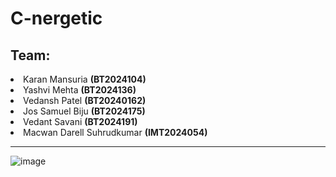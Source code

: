 # C-nergetic
<h2>Team:</h2>
<li> Karan Mansuria <strong>(BT2024104)</strong></li>
<li> Yashvi Mehta <strong>(BT2024136)</strong></li>
<li> Vedansh Patel <strong>(BT20240162)</strong></li>
<li> Jos Samuel Biju <strong>(BT2024175)</strong></li>
<li> Vedant Savani <strong>(BT2024191)</strong></li>
<li> Macwan Darell Suhrudkumar <strong>(IMT2024054)</strong></li>
<hr>

![image](https://github.com/user-attachments/assets/39fea929-8f0a-4fe1-81bc-f2e14c08b8a3)
